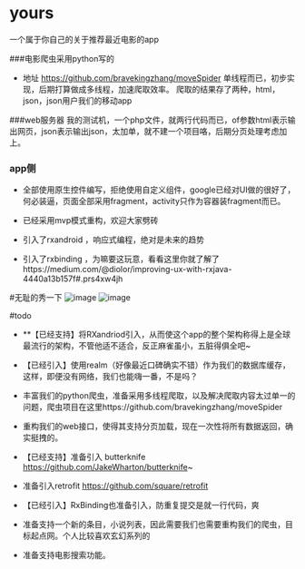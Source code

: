 # yours
一个属于你自己的关于推荐最近电影的app

###电影爬虫采用python写的
* 地址 https://github.com/bravekingzhang/moveSpider
  单线程而已，初步实现，后期打算做成多线程，加速爬取效率。
  爬取的结果存了两种，html，json，json用户我们的移动app

###web服务器
  我的测试机，一个php文件，就两行代码而已，of参数html表示输出网页，json表示输出json，太加单，就不建一个项目咯，后期分页处理考虑加上。
  
### app侧

* 全部使用原生控件编写，拒绝使用自定义组件，google已经对UI做的很好了，何必装逼，页面全部采用fragment，activity只作为容器装fragment而已。

* 已经采用mvp模式重构，欢迎大家劈砖

* 引入了rxandroid  ，响应式编程，绝对是未来的趋势

* 引入了rxbinding ，为嘛要这玩意，看看这里你就了解了https://medium.com/@diolor/improving-ux-with-rxjava-4440a13b157f#.prs4xw4jh


#无耻的秀一下
![image](https://github.com/bravekingzhang/yours/blob/master/screenshot/device-2015-12-27-160354.png)
![image](https://github.com/bravekingzhang/yours/blob/master/screenshot/device-2015-12-27-160433.png)

#todo

* **【已经支持】将RXandriod引入，从而使这个app的整个架构称得上是全球最流行的架构，不管他适不适合，反正麻雀虽小，五脏得俱全吧~

*  【已经引入】使用realm（好像最近口碑确实不错）作为我们的数据库缓存，这样，即便没有网络，我们也能嗨一番，不是吗？

*  丰富我们的python爬虫，准备采用多线程爬取，以及解决爬取内容太过单一的问题，爬虫项目在这里https://github.com/bravekingzhang/moveSpider

*  重构我们的web接口，使得其支持分页加载，现在一次性将所有数据返回，确实挺拽的。

*  【已经支持】准备引入 butterknife  https://github.com/JakeWharton/butterknife~

*  准备引入retrofit  https://github.com/square/retrofit

*  【已经引入】RxBinding也准备引入，防重复提交是就一行代码，爽

*  准备支持一个新的条目，小说列表，因此需要我们也需要重构我们的爬虫，目标起点网。个人比较喜欢玄幻系列的

*  准备支持电影搜索功能。



